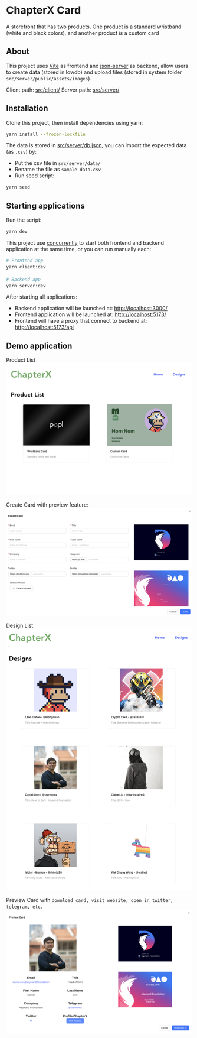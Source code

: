 # ChapterX Card

A storefront that has two products. One product is a standard wristband (white and black colors), and another product is a custom card

## About

This project uses [Vite](https://vitejs.dev/) as frontend and [json-server](https://github.com/typicode/json-server) as backend, allow users to create data (stored in lowdb) and upload files (stored in system folder `src/server/public/assets/images`).

Client path: [src/client/](./src/client/main.tsx)
Server path: [src/server/](./src/server/index.ts)

## Installation

Clone this project, then install dependencies using yarn:

```bash
yarn install --frozen-lockfile
```

The data is stored in [src/server/db.json](./src//server/db.json), you can import the expected data (as `.csv`) by:

- Put the csv file in `src/server/data/`
- Rename the file as `sample-data.csv`
- Run seed script:

```bash
yarn seed
```

## Starting applications

Run the script:

```bash
yarn dev
```

This project use [concurrently](https://github.com/open-cli-tools/concurrently#readme) to start both frontend and backend application at the same time, or you can run manually each:

```bash
# Frontend app
yarn client:dev

# Backend app
yarn server:dev
```

After starting all applications:

- Backend application will be launched at: [http://localhost:3000/](http://localhost:3000/)
- Frontend application will be launched at: [http://localhost:5173/](http://localhost:5173/)
- Frontend will have a proxy that connect to backend at: [http://localhost:5173/api](http://localhost:5173/api)

## Demo application

Product List
![product-list](./public/readme/product-list.png)

Create Card with preview feature:
![create-card](./public/readme/create-card.png)

Design List
![design-list](./public/readme/design-list.png)

Preview Card with `download card, visit website, open in twitter, telegram, etc.`
![preview-card](./public/readme/preview-card.png)
